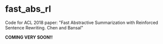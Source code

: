 # fast_abs_rl
Code for ACL 2018 paper: "Fast Abstractive Summarization with Reinforced Sentence Rewriting. Chen and Bansal"

**COMING VERY SOON!!**
